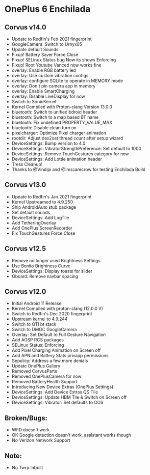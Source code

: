 # OnePlus 6 Enchilada

## Corvus v14.0

- Update to Redfin's Feb 2021 fingerprint
- GoogleCamera: Switch to Urnyx05
- Update default Sounds
- Fixup! Battery Saver Force Close
- Fixup! SELinux Status bug Now its shows Enforcing
- Fixup! Root Youtube Vanced now works fine
- overlay: Enable RGB battery led
- overlay: Use custom vibration configs
- overlay: configure SQLite to operate in MEMORY mode
- overlay: Don't pin camera app in memory
- overlay: Enable SmartCharging
- overlay: Disable LiveDisplay for now
- Switch to SonicKernel
- Kernel Compiled with Proton-clang Version 13.0.0
- bluetooth: Switch to unified bdroid header
- bluetooth: Switch to a map based BT name
- bluetooth: Fix undefined PROPERTY_VALUE_MAX
- bluetooth: Disable clean turn on
- pixelcharger: Optimize Pixel charger animation
- rootdir: Adjust dex2oat thread count after setup wizard
- DeviceSettings: Bump version to 4.0
- DeviceSettings: VibratorStrengthPreference: Set default to 1000
- DeviceSettings: Remove TouchGestures category for now
- DeviceSettings: Add Lottie animation header
- Tress Cleanup!
- Thanks to @Vindipi and @Imscarecrow for testing Enchilada Build

## Corvus v13.0
- Update to Redfin's Jan 2021 fingerprint
- Kernel Upstreamed to 4.9.250
- Ship AndroidAuto stub package
- Set default sounds
- DeviceSettings: Add LogTile
- Add TetheringOverlay
- Add OnePlus ScreenRecorder
- Fix TouchGestures Force Close

## Corvus v12.5

- Remove no longer used Brightness Settings
- Use Bonito Brightness Curve
- DeviceSettings: Display toasts for slider
- Gboard: Remove navbar spacing

## Corvus v12.0 

- Initial Android 11 Release
- Kernel Compiled with proton-clang (12.0.0 V)
- Switch to Redfin's Dec 2020 fingerprint
- Upstream kernel to 4.9.244
- Switch to QTI bt stack
- Switch to DMGC GoogleCamera
- Overlay: Set Default to Full Gesture Navigation
- Add AOSP RCS packages
- SELinux Status: Enforcing
- Add Pixel Charging Animation on Screen off
- Add APN and Battery Stats privapp permissions
- Sepolicy: Address a few more denials
- Update OnePlus Gallery
- Removed CorvusParts
- Removed OnePlusCamera for now
- Removed BatteryHealth Support
- Introducing New Device Extras (OnePlus Settings)
- DeviceSettings: Add Device Extras QS Tile
- DeviceSettings: Update HBM Tile & Switch on Screen off
- DeviceSettings: Vibrator: Set defaults to OOS

## Broken/Bugs:

- WFD doesn't work
- OK Google detection doesn't work, assistant works though
- No Verizon Network Support

## Note:
- No Twrp Inbuilt
